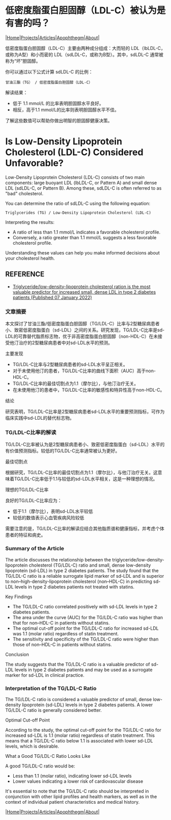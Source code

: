 # 低密度脂蛋白胆固醇（LDL-C）被认为是有害的吗？

|[Home](/README.md)|[Projects](/projects.md)|[Articles](/articles.md)|[Apophthegm](/apophthegm.md)|[About](/about.md)|

低密度脂蛋白胆固醇（LDL-C）主要由两种成分组成：大而轻的 LDL（lbLDL-C，或称为A型）和小而密的 LDL（sdLDL-C，或称为B型）。其中，sdLDL-C 通常被称为“坏”胆固醇。

你可以通过以下公式计算 sdLDL-C 的比例：

```
甘油三酯（TG） / 低密度脂蛋白胆固醇（LDL-C）     
```

解读结果：  
- 低于 1.1 mmol/L 的比率表明胆固醇水平良好。  
- 相反，高于1.1 mmol/L的比率则表明胆固醇水平不佳。

了解这些数值可以帮助你做出明智的胆固醇健康决策。

# Is Low-Density Lipoprotein Cholesterol (LDL-C) Considered Unfavorable?

Low-Density Lipoprotein Cholesterol (LDL-C) consists of two main components: large buoyant LDL (lbLDL-C, or Pattern A) and small dense LDL (sdLDL-C, or Pattern B). Among these, sdLDL-C is often referred to as "bad" cholesterol.

You can determine the ratio of sdLDL-C using the following equation:

```
Triglycerides (TG) / Low-Density Lipoprotein Cholesterol (LDL-C)     
```

Interpreting the results:  
- A ratio of less than 1.1 mmol/L indicates a favorable cholesterol profile.  
- Conversely, a ratio greater than 1.1 mmol/L suggests a less favorable cholesterol profile.  

Understanding these values can help you make informed decisions about your cholesterol health.

## REFERENCE

- [Triglyceride/low-density-lipoprotein cholesterol ration is the most valuable predictor for increased small, dense LDL in type 2 diabetes patients (Published 07 January 2022)](https://lipidworld.biomedcentral.com/articles/10.1186/s12944-021-01612-8)

### 文章摘要

本文探讨了甘油三酯/低密度脂蛋白胆固醇（TG/LDL-C）比率与2型糖尿病患者小、致密低密度脂蛋白（sd-LDL）之间的关系。研究发现，TG/LDL-C比率是sd-LDL的可靠替代脂质标志物，优于非高密度脂蛋白胆固醇（non-HDL-C）在未接受他汀治疗的2型糖尿病患者中对sd-LDL水平的预测。

主要发现

- TG/LDL-C比率与2型糖尿病患者的sd-LDL水平呈正相关。
- 对于未使用他汀的患者，TG/LDL-C比率的曲线下面积（AUC）高于non-HDL-C。
- TG/LDL-C比率的最佳切割点为1.1（摩尔比），与他汀治疗无关。
- 在未使用他汀的患者中，TG/LDL-C比率的敏感性和特异性高于non-HDL-C。

结论

研究表明，TG/LDL-C比率是2型糖尿病患者sd-LDL水平的重要预测指标，可作为临床实践中sd-LDL的替代标志物。

### TG/LDL-C比率的解读

TG/LDL-C比率被认为是2型糖尿病患者小、致密低密度脂蛋白（sd-LDL）水平的有价值预测指标。较低的TG/LDL-C比率通常被认为更好。

最佳切割点

根据研究，TG/LDL-C比率的最佳切割点为1.1（摩尔比），与他汀治疗无关。这意味着TG/LDL-C比率低于1.1与较低的sd-LDL水平相关，这是一种理想的情况。

理想的TG/LDL-C比率

良好的TG/LDL-C比率应为：

- 低于1.1（摩尔比），表明sd-LDL水平较低
- 较低的数值表示心血管疾病风险较低

需要注意的是，TG/LDL-C比率的解读应结合其他脂质谱和健康指标，并考虑个体患者的特征和病史。

### Summary of the Article

The article discusses the relationship between the triglyceride/low-density-lipoprotein cholesterol (TG/LDL-C) ratio and small, dense low-density lipoprotein (sd-LDL) in type 2 diabetes patients. The study found that the TG/LDL-C ratio is a reliable surrogate lipid marker of sd-LDL and is superior to non–high-density-lipoprotein cholesterol (non–HDL-C) in predicting sd-LDL levels in type 2 diabetes patients not treated with statins.

Key Findings

- The TG/LDL-C ratio correlated positively with sd-LDL levels in type 2 diabetes patients.
- The area under the curve (AUC) for the TG/LDL-C ratio was higher than that for non–HDL-C in patients without statins.
- The optimal cut-off point for the TG/LDL-C ratio for increased sd-LDL was 1.1 (molar ratio) regardless of statin treatment.
- The sensitivity and specificity of the TG/LDL-C ratio were higher than those of non–HDL-C in patients without statins.

Conclusion

The study suggests that the TG/LDL-C ratio is a valuable predictor of sd-LDL levels in type 2 diabetes patients and may be used as a surrogate marker for sd-LDL in clinical practice.

### Interpretation of the TG/LDL-C Ratio

The TG/LDL-C ratio is considered a valuable predictor of small, dense low-density lipoprotein (sd-LDL) levels in type 2 diabetes patients. A lower TG/LDL-C ratio is generally considered better.

Optimal Cut-off Point

According to the study, the optimal cut-off point for the TG/LDL-C ratio for increased sd-LDL is 1.1 (molar ratio) regardless of statin treatment. This means that a TG/LDL-C ratio below 1.1 is associated with lower sd-LDL levels, which is desirable.

What a Good TG/LDL-C Ratio Looks Like

A good TG/LDL-C ratio would be:

- Less than 1.1 (molar ratio), indicating lower sd-LDL levels
- Lower values indicating a lower risk of cardiovascular disease

It's essential to note that the TG/LDL-C ratio should be interpreted in conjunction with other lipid profiles and health markers, as well as in the context of individual patient characteristics and medical history.

|[Home](/README.md)|[Projects](/projects.md)|[Articles](/articles.md)|[Apophthegm](/apophthegm.md)|[About](/about.md)|
